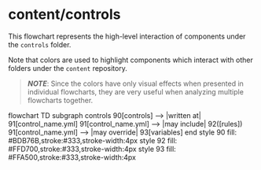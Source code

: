 # content/controls

This flowchart represents the high-level interaction of components under the `controls` folder.

Note that colors are used to highlight components which interact with other folders under the `content` repository.

> ***NOTE***: Since the colors have only visual effects when presented in individual flowcharts, they are very useful when analyzing multiple flowcharts together.

<div class="mermaid" style="width=100%;">
flowchart TD
    subgraph controls
    90[controls] --> |written at| 91[control_name.yml]
        91[control_name.yml] --> |may include| 92([rules])
        91[control_name.yml] --> |may override| 93[variables]
    end
    style 90 fill: #BDB76B,stroke:#333,stroke-width:4px
    style 92 fill: #FFD700,stroke:#333,stroke-width:4px
    style 93 fill: #FFA500,stroke:#333,stroke-width:4px
</div>

<script src="https://cdn.jsdelivr.net/npm/mermaid/dist/mermaid.min.js"></script>
